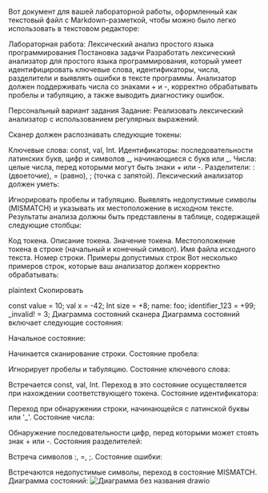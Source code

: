 Вот документ для вашей лабораторной работы, оформленный как текстовый файл с Markdown-разметкой, чтобы можно было легко использовать в текстовом редакторе:

Лабораторная работа: Лексический анализ простого языка программирования
Постановка задачи
Разработать лексический анализатор для простого языка программирования, который умеет идентифицировать ключевые слова, идентификаторы, числа, разделители и выявлять ошибки в тексте программы. Анализатор должен поддерживать числа со знаками + и -, корректно обрабатывать пробелы и табуляцию, а также выводить диагностику ошибок.

Персональный вариант задания
Задание:
Реализовать лексический анализатор с использованием регулярных выражений.

Сканер должен распознавать следующие токены:

Ключевые слова: const, val, Int.
Идентификаторы: последовательности латинских букв, цифр и символов _, начинающиеся с букв или _.
Числа: целые числа, перед которыми могут быть знаки + или -.
Разделители: : (двоеточие), = (равно), ; (точка с запятой).
Лексический анализатор должен уметь:

Игнорировать пробелы и табуляцию.
Выявлять недопустимые символы (MISMATCH) и указывать их местоположение в исходном тексте.
Результаты анализа должны быть представлены в таблице, содержащей следующие столбцы:

Код токена.
Описание токена.
Значение токена.
Местоположение токена в строке (начальный и конечный символ).
Имя файла исходного текста.
Номер строки.
Примеры допустимых строк
Вот несколько примеров строк, которые ваш анализатор должен корректно обрабатывать:

plaintext
Скопировать

const value = 10;
val x = -42;
Int size = +8;
name: foo;
identifier_123 = +99;
_invalid! = 3;
Диаграмма состояний сканера
Диаграмма состояний включает следующие состояния:

Начальное состояние:

Начинается сканирование строки.
Состояние пробела:

Игнорирует пробелы и табуляцию.
Состояние ключевого слова:

Встречается const, val, Int.
Переход в это состояние осуществляется при нахождении соответствующего токена.
Состояние идентификатора:

Переход при обнаружении строки, начинающейся с латинской буквы или '_'.
Состояние числа:

Обнаружение последовательности цифр, перед которыми может стоять знак + или -.
Состояния разделителей:

Встреча символов :, =, ;.
Состояние ошибки:

Встречаются недопустимые символы, переход в состояние MISMATCH.
Диаграмма состояний:
![Диаграмма без названия drawio](https://github.com/user-attachments/assets/fc78029f-7d43-4fe5-90b1-6b01a3461298)
